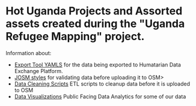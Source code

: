 
# Hot Uganda Projects and Assorted assets created during the "Uganda Refugee Mapping" project. 

Information about:

*  [Export Tool YAMLS](https://github.com/hotosm/hot-uganda/tree/hot_export_tool) for the data being exported to  Humatarian Data Exchange Platform.
*  [JOSM styles](https://github.com/hotosm/hot-uganda/tree/josmStyles) for validating data before uploading it to OSM>
*  [Data Cleaning Scripts](https://github.com/hotosm/hot-uganda/tree/scripts) ETL scripts to cleanup data before it is uploaded to OSM
*  [Data Visualizations](https://github.com/hotosm/hot-uganda/tree/HotGisida) Public Facing Data Analytics for some of our data
